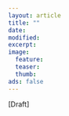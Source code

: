 ```yaml
---
layout: article
title: ""
date: 
modified:
excerpt:
image:
  feature:
  teaser:
  thumb:
ads: false
---
```


[Draft]
